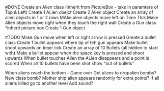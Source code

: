 #DONE
Create an Alien class (inherit from PictureBox - take in paramters of Top & Left)
Create 1 ALien obejct
Create 2 Alien object
Create an array of alien objects in 1 or 2 rows
MAke alien objects move left on Time TIck
Make Alien objects move right when they touch the right wall
Create a Gun class *inherit picture box
Create 1 Gun object

#TODO
Make Gun move when left or right arrow is pressed
Greate a bullet class
Create 1 bullet appears where tip of teh gun appears
Make bullet shoot upwards on timer tick
Create an array of 10 Bullets (all hidden to start with)
Make a bullet appear when the space key is pressed and shoot upwards
When bullet touches Alien the ALien disappears and a point is scored
When all 10 bullets have been shot show "out of bullets"

When aliens reach the bottom - Game over
Get aliens to dropalien bombs? New class bomb?
Mother ship alien appears randomly for extra points?
If all aliens killed go to another level
Add sound?
